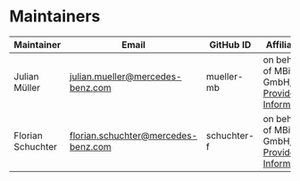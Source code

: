 # Maintainers

| Maintainer       | Email                           | GitHub ID                                 | Affiliation                                                                                       | Joined     |
| -----------------| ------------------------------- | ----------------------------------------- | ------------------------------------------------------------------------------------------------- | ---------- | 
| Julian Müller | <julian.mueller@mercedes-benz.com>  | mueller-mb     | on behalf of MBition GmbH, [Provider Information](https://github.com/mercedes-benz/foss/blob/master/PROVIDER_INFORMATION.md) | n/a |
| Florian Schuchter | <florian.schuchter@mercedes-benz.com>  | schuchter-f     | on behalf of MBition GmbH, [Provider Information](https://github.com/mercedes-benz/foss/blob/master/PROVIDER_INFORMATION.md) | n/a | 

